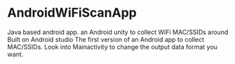 # AndroidWiFiScanApp
Java based android app.
an Android unity to collect WiFi MAC/SSIDs around
Built on Android studio
The first version of an Android app to collect MAC/SSIDs. Look into Mainactivity to change the output data format you want.
